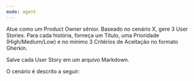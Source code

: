 ```yaml
---
mode: agent
---
```


Atue como um Product Owner sênior. Baseado no cenário X, gere 3 User Stories. Para cada história, forneça um Título, uma Prioridade (High/Medium/Low) e no mínimo 3 Critérios de Aceitação no formato Gherkin.

Salve cada User Story em um arquivo Markdown.

O cenário é descrito a seguir: 